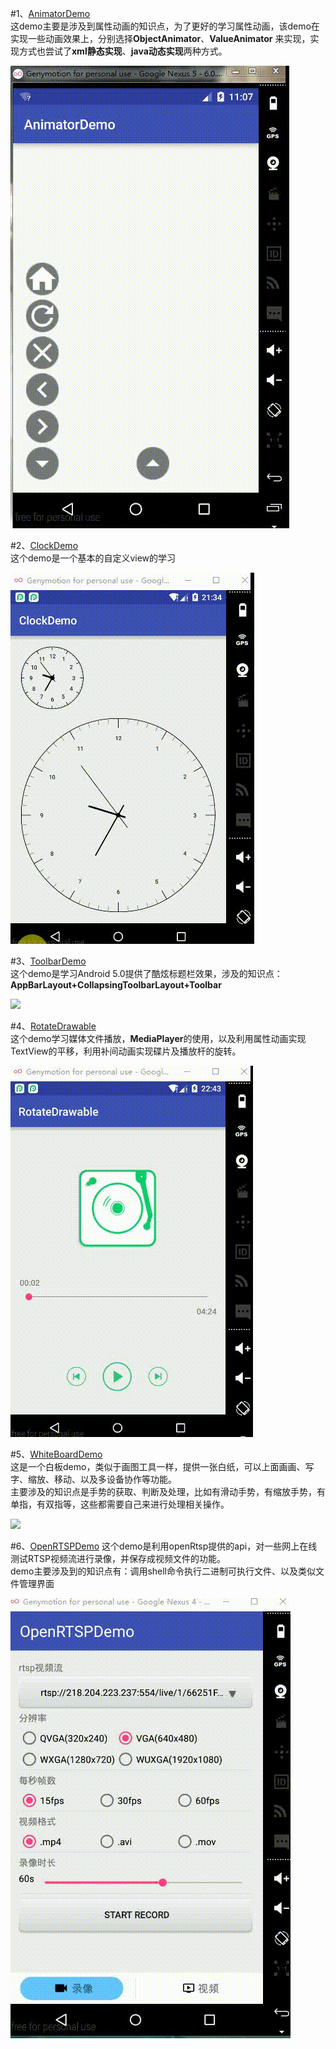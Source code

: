 #1、[AnimatorDemo](https://github.com/woshidasusu/DasusuDemo/tree/master/AnimatorDemo)  
这demo主要是涉及到属性动画的知识点，为了更好的学习属性动画，该demo在实现一些动画效果上，分别选择**ObjectAnimator**、**ValueAnimator** 来实现，实现方式也尝试了**xml静态实现**、**java动态实现**两种方式。  

![](./AnimatorDemo/picture/20160806230944747.gif)


#2、[ClockDemo](https://github.com/woshidasusu/DasusuDemo/tree/master/ClockDemo)  
这个demo是一个基本的自定义view的学习  

![](./ClockDemo/picture/20160903_123450.gif)  

#3、[ToolbarDemo](https://github.com/woshidasusu/DasusuDemo/tree/master/ToolbarDemo)  
这个demo是学习Android 5.0提供了酷炫标题栏效果，涉及的知识点：**AppBarLayout+CollapsingToolbarLayout+Toolbar**

![](./ToolbarDemo/picture/20160531230636321.gif)  

#4、[RotateDrawable](https://github.com/woshidasusu/DasusuDemo/tree/master/RotateDrawable)  
这个demo学习媒体文件播放，**MediaPlayer**的使用，以及利用属性动画实现TextView的平移，利用补间动画实现碟片及播放杆的旋转。  

![](./RotateDrawable/picture/20160903_134306.gif)  

#5、[WhiteBoardDemo](https://github.com/woshidasusu/DasusuDemo/tree/master/WhiteBoardDemo)  
这是一个白板demo，类似于画图工具一样，提供一张白纸，可以上面画画、写字、缩放、移动、以及多设备协作等功能。  
主要涉及的知识点是手势的获取、判断及处理，比如有滑动手势，有缩放手势，有单指，有双指等，这些都需要自己来进行处理相关操作。 

![](./WhiteBoardDemo/picture/20160714_121545.gif)  

#6、[OpenRTSPDemo](https://github.com/woshidasusu/DasusuDemo/tree/master/OpenRTSPDemo)
这个demo是利用openRtsp提供的api，对一些网上在线测试RTSP视频流进行录像，并保存成视频文件的功能。  
demo主要涉及到的知识点有：调用shell命令执行二进制可执行文件、以及类似文件管理界面  


![](./OpenRTSPDemo/picture/20160903_160621.gif)

